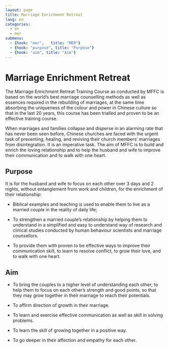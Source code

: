 ```yaml
---
layout: page
title: Marriage Enrichment Retreat
lang: en
categories: 
  - en
  - mer
submenu:
  - {hook: "mer",   title: "MER"}
  - {hook: "purpose", title: "Purpose"}
  - {hook: "aim", title: "Aim"}
---
```



Marriage Enrichment Retreat<a name="mer">&nbsp;</a>
===========================
The Marriage Enrichment Retreat Training Course as conducted by MFFC is based on the world’s best marriage counselling methods as well as essences required in the rebuilding of marriages, at the same time absorbing the uniqueness of the colour and power in Chinese culture so that in the last 20 years, this course has been trialled and proven to be an effective training course. 

When marriages and families collapse and disperse in an alarming rate that has never been seen before, Chinese churches are faced with the urgent task of preventing, healing, and reviving their church members’ marriages from disintegration. It is an imperative task. The aim of MFFC is to build and enrich the loving relationship and to help the husband and wife to improve their communication and to walk with one heart.

Purpose<a name="purpose">&nbsp;</a>
-------

It is for the husband and wife to focus on each other over 3 days and 2
nights, without entanglement from work and children, for the enrichment
of their relationship:

- Biblical examples and teaching is used to enable them to live as a married couple in the reality of daily life;

- To strengthen a married couple’s relationship by helping them to understand in a simplified and easy to understand way of research and clinical studies conducted by human behaviour scientists and marriage counsellors.

- To provide them with proven to be effective ways to improve
their communication skill, to learn to resolve conflict, to grow their
love, and to walk with one heart.


Aim<a name="aim">&nbsp;</a>
---

- To bring the couples to a higher level of understanding each
other; to help them to focus on each other’s strength and good
points, so that they may grow together in their marriage to reach their
potentials.

- To affirm direction of growth in their marriage.

- To learn and exercise effective communication as well as skill in
solving problems.

- To learn the skill of growing together in a positive way.

- To go deeper in their affection and empathy for each other.

<!--
粵語報名<a name="apply_tch">&nbsp;</a>
====
<table class="table">
<thead>
<tr>
<th>地點</th><th>日期</th><th>海報</th><th>報名表</th>
<tr>
<tbody>
<tr><td>悉尼</td><td>10月5-7日(長週末)</td><td></td><td></td></tr>
</tbody>
</thead>
</table>

國語報名<a name="apply_sch">&nbsp;</a>
====
<table class="table">
<thead>
<tr>
<th>地點</th><th>日期</th>><th>海報</th><th>報名表</th>
<tr>
<tbody>
<tr><td>悉尼</td><td>10月5-7日(長週末)</td><td></td><td></td></tr>
<tr><td>坎培拉</td><td>9月28-30日(長週末)</td><td></td><td></td></tr>
</tbody>
</thead>
</table>
-->
